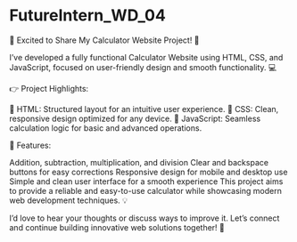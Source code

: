 # FutureIntern_WD_04

🌟 Excited to Share My Calculator Website Project! 🌟

I’ve developed a fully functional Calculator Website using HTML, CSS, and JavaScript, focused on user-friendly design and smooth functionality. 💻

👉 Project Highlights:

🔹 HTML: Structured layout for an intuitive user experience.
🔹 CSS: Clean, responsive design optimized for any device.
🔹 JavaScript: Seamless calculation logic for basic and advanced operations.

🔹 Features:

Addition, subtraction, multiplication, and division
Clear and backspace buttons for easy corrections
Responsive design for mobile and desktop use
Simple and clean user interface for a smooth experience
This project aims to provide a reliable and easy-to-use calculator while showcasing modern web development techniques. 💡

I’d love to hear your thoughts or discuss ways to improve it. Let’s connect and continue building innovative web solutions together! 🚀
